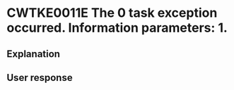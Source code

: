 # CWTKE0011E The 0 task exception occurred. Information parameters: 1.

## Explanation

## User response